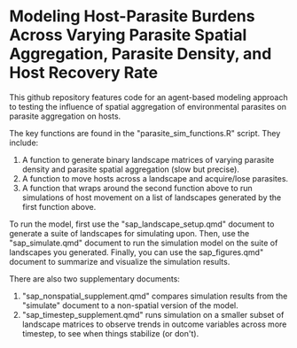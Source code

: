 # Modeling Host-Parasite Burdens Across Varying Parasite Spatial Aggregation, Parasite Density, and Host Recovery Rate

This github repository features code for an agent-based modeling approach to testing the influence of spatial aggregation of environmental parasites on parasite aggregation on hosts.

The key functions are found in the "parasite_sim_functions.R" script. They include:

1.  A function to generate binary landscape matrices of varying parasite density and parasite spatial aggregation (slow but precise).
2.  A function to move hosts across a landscape and acquire/lose parasites.
3.  A function that wraps around the second function above to run simulations of host movement on a list of landscapes generated by the first function above.

To run the model, first use the "sap_landscape_setup.qmd" document to generate a suite of landscapes for simulating upon. Then, use the "sap_simulate.qmd" document to run the simulation model on the suite of landscapes you generated. Finally, you can use the sap_figures.qmd" document to summarize and visualize the simulation results.

There are also two supplementary documents:

1.  "sap_nonspatial_supplement.qmd" compares simulation results from the "simulate" document to a non-spatial version of the model.
2.  "sap_timestep_supplement.qmd" runs simulation on a smaller subset of landscape matrices to observe trends in outcome variables across more timestep, to see when things stabilize (or don't).
